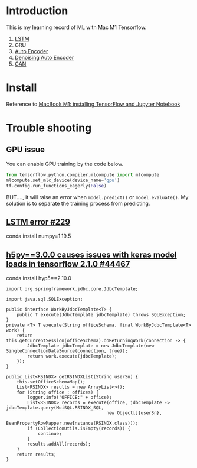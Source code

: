 # Introduction
This is my learning record of ML with Mac M1 Tensorflow.
1. [LSTM](https://www.kaggle.com/linchs/rnn-imdb)
2. GRU
2. [Auto Encoder](https://www.kaggle.com/linchs/autoencoder)
3. [Denoising Auto Encoder](https://www.kaggle.com/linchs/denoising-ae)
4. [GAN](https://www.kaggle.com/linchs/gan-mnist)

# Install
Reference to [MacBook M1: installing TensorFlow and Jupyter Notebook](https://medium.com/gft-engineering/macbook-m1-tensorflow-on-jupyter-notebooks-6171e1f48060)
# Trouble shooting
## GPU issue
You can enable GPU training by the code below.
```python
from tensorflow.python.compiler.mlcompute import mlcompute
mlcompute.set_mlc_device(device_name='gpu')
tf.config.run_functions_eagerly(False)
```
BUT...., it will raise an error when `model.predict()` or `model.evaluate()`.
My solution is to separate the training process from predicting.   
## [LSTM error #229](https://github.com/apple/tensorflow_macos/issues/229)
conda install numpy=1.19.5

## [h5py==3.0.0 causes issues with keras model loads in tensorflow 2.1.0 #44467](https://github.com/tensorflow/tensorflow/issues/44467)
conda install hyp5==2.10.0

```
import org.springframework.jdbc.core.JdbcTemplate;

import java.sql.SQLException;

public interface WorkByJdbcTemplate<T> {
    public T execute(JdbcTemplate jdbcTemplate) throws SQLException;
}
private <T> T execute(String officeSchema, final WorkByJdbcTemplate<T> work) {
    return this.getCurrentSession(officeSchema).doReturningWork(connection -> {
        JdbcTemplate jdbcTemplate = new JdbcTemplate(new SingleConnectionDataSource(connection, true));
        return work.execute(jdbcTemplate);
    });
}
```
```
public List<RSINDX> getRSINDXList(String userSn) {
    this.setOfficeSchemaMap();
    List<RSINDX> results = new ArrayList<>();
    for (String office : offices) {
        logger.info("OFFICE:" + office);
        List<RSINDX> records = execute(office, jdbcTemplate -> jdbcTemplate.query(MoiSQL.RSINDX_SQL, 
                                      new Object[]{userSn},
                                      BeanPropertyRowMapper.newInstance(RSINDX.class)));
        if (CollectionUtils.isEmpty(records)) {
            continue;
        }
        results.addAll(records);
    }
    return results;
}
```

